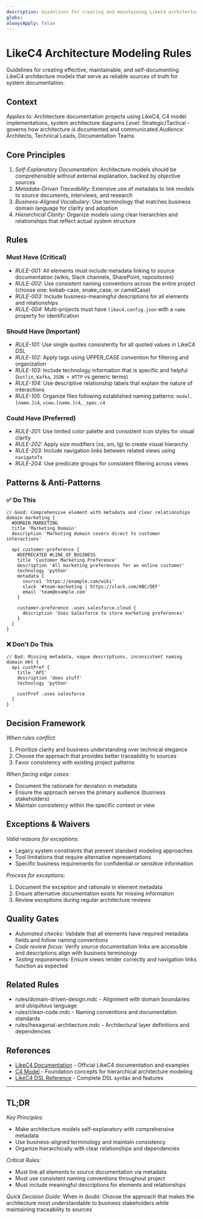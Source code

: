 ```yaml
---
description: Guidelines for creating and maintaining LikeC4 architecture models and diagrams. Apply these rules when working with LikeC4 projects to ensure consistency, clarity, and maintainability.
globs:
alwaysApply: false
---
```


# LikeC4 Architecture Modeling Rules

Guidelines for creating effective, maintainable, and self-documenting LikeC4 architecture models that serve as reliable sources of truth for system documentation.

## Context

*Applies to:* Architecture documentation projects using LikeC4, C4 model implementations, system architecture diagrams
*Level:* Strategic/Tactical - governs how architecture is documented and communicated
*Audience:* Architects, Technical Leads, Documentation Teams

## Core Principles

1. *Self-Explanatory Documentation:* Architecture models should be comprehensible without external explanation, backed by objective sources
2. *Metadata-Driven Traceability:* Extensive use of metadata to link models to source documents, interviews, and research
3. *Business-Aligned Vocabulary:* Use terminology that matches business domain language for clarity and adoption
4. *Hierarchical Clarity:* Organize models using clear hierarchies and relationships that reflect actual system structure

## Rules

### Must Have (Critical)

- *RULE-001:* All elements must include metadata linking to source documentation (wikis, Slack channels, SharePoint, repositories)
- *RULE-002:* Use consistent naming conventions across the entire project (choose one: kebab-case, snake_case, or camelCase)
- *RULE-003:* Include business-meaningful descriptions for all elements and relationships
- *RULE-004:* Multi-projects must have `likec4.config.json` with a `name` property for identification

### Should Have (Important)

- *RULE-101:* Use single quotes consistently for all quoted values in LikeC4 DSL
- *RULE-102:* Apply tags using UPPER_CASE convention for filtering and organization
- *RULE-103:* Include technology information that is specific and helpful (`kotlin`, `Kafka`, `JSON + HTTP` vs generic terms)
- *RULE-104:* Use descriptive relationship labels that explain the nature of interactions
- *RULE-105:* Organize files following established naming patterns: `model.[name.]c4`, `view.[name.]c4`, `_spec.c4`

### Could Have (Preferred)

- *RULE-201:* Use limited color palette and consistent icon styles for visual clarity
- *RULE-202:* Apply size modifiers (xs, sm, lg) to create visual hierarchy
- *RULE-203:* Include navigation links between related views using `navigateTo`
- *RULE-204:* Use predicate groups for consistent filtering across views

## Patterns & Anti-Patterns

### ✅ Do This

```c4
// Good: Comprehensive element with metadata and clear relationships
domain marketing {
  #DOMAIN_MARKETING
  title 'Marketing Domain'
  description 'Marketing domain covers direct to customer interactions'
  
  api customer-preference {
    #DEPRECATED #LINE_OF_BUSINESS
    title 'Customer Marketing Preference'
    description 'All marketing preferences for an online customer'
    technology 'python'
    metadata {
      source1 'https://example.com/wiki'
      slack '#team-marketing | https://slack.com/ABC/DEF'
      email 'team@example.com'
    }
    
    customer-preference .uses salesforce.cloud {             
      description 'Uses Salesforce to store marketing preferences'
    }
  }
}
```

### ❌ Don't Do This

```c4
// Bad: Missing metadata, vague descriptions, inconsistent naming
domain mkt {
  api custPref {
    title 'API'
    description 'does stuff'
    technology 'python'
    
    custPref .uses salesforce
  }
}
```

## Decision Framework

*When rules conflict:*
1. Prioritize clarity and business understanding over technical elegance
2. Choose the approach that provides better traceability to sources
3. Favor consistency with existing project patterns

*When facing edge cases:*
- Document the rationale for deviation in metadata
- Ensure the approach serves the primary audience (business stakeholders)
- Maintain consistency within the specific context or view

## Exceptions & Waivers

*Valid reasons for exceptions:*
- Legacy system constraints that prevent standard modeling approaches
- Tool limitations that require alternative representations
- Specific business requirements for confidential or sensitive information

*Process for exceptions:*
1. Document the exception and rationale in element metadata
2. Ensure alternative documentation exists for missing information
3. Review exceptions during regular architecture reviews

## Quality Gates

- *Automated checks:* Validate that all elements have required metadata fields and follow naming conventions
- *Code review focus:* Verify source documentation links are accessible and descriptions align with business terminology
- *Testing requirements:* Ensure views render correctly and navigation links function as expected

## Related Rules

- rules/domain-driven-design.mdc - Alignment with domain boundaries and ubiquitous language
- rules/clean-code.mdc - Naming conventions and documentation standards
- rules/hexagonal-architecture.mdc - Architectural layer definitions and dependencies

## References

- [LikeC4 Documentation](https://likec4.dev) - Official LikeC4 documentation and examples
- [C4 Model](https://c4model.com/) - Foundation concepts for hierarchical architecture modeling
- [LikeC4 DSL Reference](https://likec4.dev/dsl/) - Complete DSL syntax and features

---

## TL;DR

*Key Principles:*
- Make architecture models self-explanatory with comprehensive metadata
- Use business-aligned terminology and maintain consistency
- Organize hierarchically with clear relationships and dependencies

*Critical Rules:*
- Must link all elements to source documentation via metadata
- Must use consistent naming conventions throughout project
- Must include meaningful descriptions for elements and relationships

*Quick Decision Guide:*
When in doubt: Choose the approach that makes the architecture most understandable to business stakeholders while maintaining traceability to sources